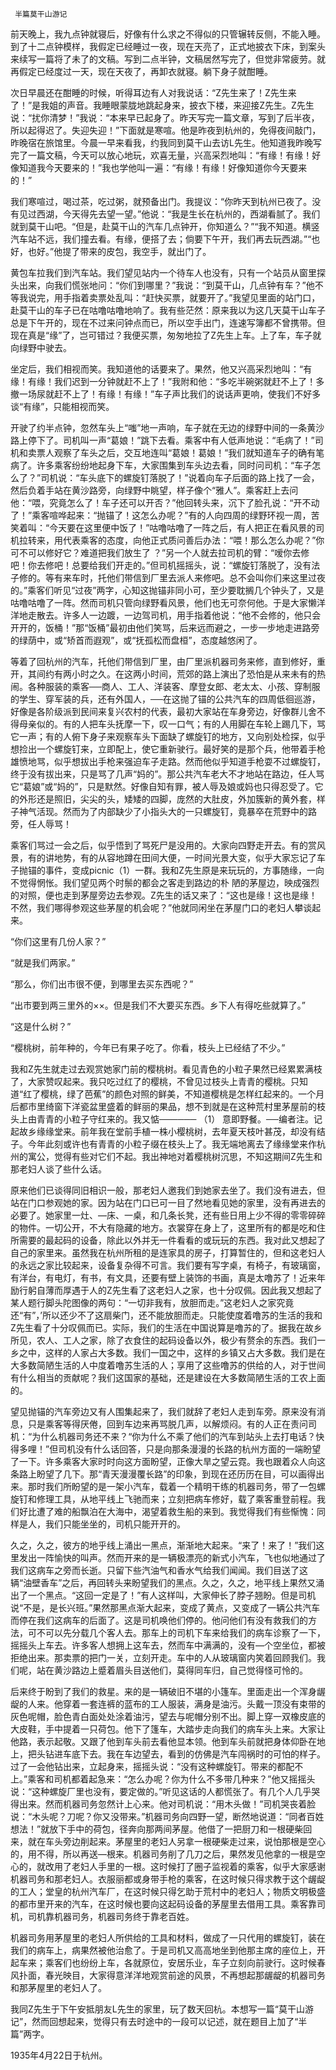      半篇莫干山游记 

   前天晚上，我九点钟就寝后，好像有什么求之不得似的只管辗转反侧，不能入睡。到了十二点钟模样，我假定已经睡过一夜，现在天亮了，正式地披衣下床，到案头来续写一篇将了未了的文稿。写到二点半钟，文稿居然写完了，但觉非常疲劳。就再假定已经度过一天，现在天夜了，再卸衣就寝。躺下身子就酣睡。

   次日早晨还在酣睡的时候，听得耳边有人对我说话：“Z先生来了！Z先生来了！”是我姐的声音。我睡眼蒙胧地跳起身来，披衣下楼，来迎接Z先生。Z先生说：“扰你清梦！”我说：“本来早已起身了。昨天写完一篇文章，写到了后半夜，所以起得迟了。失迎失迎！”下面就是寒喧。他是昨夜到杭州的，免得夜间敲门，昨晚宿在旅馆里。今晨一早来看我，约我同到莫干山去访L先生。他知道我昨晚写完了一篇文稿，今天可以放心地玩，欢喜无量，兴高采烈地叫：“有缘！有缘！好像知道我今天要来的！”我也学他叫一遍：“有缘！有缘！好像知道你今天要来的！” 

   我们寒喧过，喝过茶，吃过粥，就预备出门。我提议：“你昨天到杭州已夜了。没有见过西湖，今天得先去望一望。”他说：“我是生长在杭州的，西湖看腻了。我们就到莫干山吧。“但是，赴莫干山的汽车几点钟开，你知道么？”“我不知道。横竖汽车站不远，我们撞去看。有缘，便搭了去；倘要下午开，我们再去玩西湖。”“也好，也好。”他提了带来的皮包，我空手，就出门了。

   黄包车拉我们到汽车站。我们望见站内一个待车人也没有，只有一个站员从窗里探头出来，向我们慌张地问：“你们到哪里？”我说：“到莫干山，几点钟有车？”他不等我说完，用手指着卖票处乱叫：“赶快买票，就要开了。”我望见里面的站门口，赴莫干山的车子已在咕噜咕噜地响了。我有些茫然：原来我以为这几天莫干山车子总是下午开的，现在不过来问钟点而已，所以空手出门，连速写簿都不曾携带。但现在真是“缘”了，岂可错过？我便买票，匆匆地拉了Z先生上车。上了车，车子就向绿野中驶去。

   坐定后，我们相视而笑。我知道他的话要来了。果然，他又兴高采烈地叫：“有缘！有缘！我们迟到一分钟就赶不上了！”我附和他：“多吃半碗粥就赶不上了！多撤一场尿就赶不上了！有缘！有缘！”车子声比我们的说话声更响，使我们不好多谈“有缘”，只能相视而笑。

   开驶了约半点钟，忽然车头上“嗤”地一声响，车子就在无边的绿野中间的一条黄沙路上停下了。司机叫一声“葛娘！”跳下去看。乘客中有人低声地说：“毛病了！”司机和卖票人观察了车头之后，交互地连叫“葛娘！葛娘！”我们就知道车子的确有笔病了。许多乘客纷纷地起身下车，大家围集到车头边去看，同时问司机：“车子怎么了？”司机说：“车头底下的螺旋钉落脱了！”说着向车子后面的路上找了一会，然后负着手站在黄沙路旁，向绿野中眺望，样子像个“雅人”。乘客赶上去问他：“喂，究竟怎么了！车子还可以开否？”他回转头来，沉下了脸孔说：“开不动了！”乘客喧哗起来：“抛锚了！这怎么办呢？”有的人向四周的绿野环视一周，苦笑着叫：“今天要在这里便中饭了！”咕噜咕噜了一阵之后，有人把正在看风景的司机拉转来，用代表乘客的态度，向他正式质问善后办法：“喂！那么怎么办呢？”你可不可以修好它？难道把我们放生了 ？”另一个人就去拉司机的臂：“嗳你去修吧！你去修吧！总要给我们开走的。”但司机摇摇头，说：“螺旋钉落脱了，没有法子修的。等有来车时，托他们带信到厂里去派人来修吧。总不会叫你们来这里过夜的。”乘客们听见“过夜”两字，心知这抛锚非同小可，至少要耽搁几个钟头了，又是咕噜咕噜了一阵。然而司机只管向绿野看风景，他们也无可奈何他。于是大家懒洋洋地走散去。许多人一边踱，一边驾司机，用手指着他说：“他不会修的，他只会开开的，饭桶！”那“饭桶”最初由他们笑骂，后来远而避之，一步一步地走进路旁的绿荫中，或“矫首而遐观”，或“抚孤松而盘桓”，态度越悠闲了。

   等着了回杭州的汽车，托他们带信到厂里，由厂里派机器司务来修，直到修好，重开，其间约有两小时之久。在这两小时间，荒郊的路上演出了恐怕是从来未有的热闹。各种服装的乘客──商人、工人、洋装客、摩登女郎、老太太、小孩、穿制服的学生、穿军装的兵，还有外国人，──在这抛了锚的公共汽车的四周低徊巡游，好像是各阶级派到民间来复兴农村的代表，最初大家站在车身旁边，好像群儿舍不得母亲似的。有的人把车头抚摩一下，叹一口气；有的人用脚在车轮上踢几下，骂它一声；有的人俯下身子来观察车头下面缺了螺旋钉的地方，又向别处检探，似乎想捡出一个螺旋钉来，立即配上，使它重新驶行。最好笑的是那个兵，他带着手枪雄愤地骂，似乎想拔出手枪来强迫车子走路。然而他似乎知道手枪耍不过螺旋钉，终于没有拔出来，只是骂了几声“妈的”。那公共汽车老大不才地站在路边，任人骂它“葛娘”或“妈的”，只是默然。好像自知有罪，被人辱及娘或妈也只得忍受了。它的外形还是照旧，尖尖的头，矮矮的四脚，庞然的大肚皮，外加簇新的黄外套，样子神气活现。然而为了内部缺少了小指头大的一只螺旋钉，竟暴卒在荒野中的路旁，任人辱骂！

   乘客们骂过一会之后，似乎悟到了骂死尸是没用的。大家向四野走开去。有的赏风景，有的讲地势，有的从容地蹲在田间大便，一时间光景大变，似乎大家忘记了车子抛锚的事件，变成picnic（1）一群。我和Z先生原是来玩玩的，方事随缘，一向不觉得惘怅。我们望见两个时鬃的都会之客走到路边的朴 陋的茅屋边，映成强烈的对照，便也走到茅屋旁边去参观。Z先生的话又来了：“这也是缘！这也是缘！不然，我们哪得参观这些茅屋的机会呢？”他就同闲坐在茅屋门口的老妇人攀谈起来。

   “你们这里有几份人家？” 

   “就是我们两家。”

   “那么，你们出市很不便，到哪里去买东西呢？”

   “出市要到两三里外的××。但是我们不大要买东西。乡下人有得吃些就算了。”

   “这是什么树？”

   “樱桃树，前年种的，今年已有果子吃了。你看，枝头上已经结了不少。”

   我和Z先生就走过去观赏她家门前的樱桃树。看见青色的小粒子果然已经累累满枝了，大家赞叹起来。我只吃过红了的樱桃，不曾见过枝头上青青的樱桃。只知道“红了樱桃，绿了芭蕉”的颜色对照的鲜美，不知道樱桃是怎样红起来的。一个月后都市里绮窗下洋瓷盆里盛着的鲜丽的果品，想不到就是在这种荒村里茅屋前的枝头上由青青的小粒子守红来的。我又惦────── （1） 意即野餐。──编者注。记起故乡缘缘堂来。前年我在堂前手植一株小樱桃树，去年夏天枝叶甚茂，却没有结子。今年此刻或许也有青青的小粒子缀在枝头上了。我无端地离去了缘缘堂来作杭州的寓公，觉得有些对它们不起。我出神地对着樱桃树沉思，不知这期间Z先生和那老妇人谈了些什么话。

   原来他们已谈得同旧相识一般，那老妇人邀我们到她家去坐了。我们没有进去，但站在门口参观她的家。因为站在门口已可一目了然地看见她的家里，没有再进去的必要了。她家里一灶、—床、一桌，和几条长凳，还有些日用上少不得的零零碎碎的物件。一切公开，不大有隐藏的地方。衣裳穿在身上了，这里所有的都是吃和住所需要的最起码的设备，除此以外并无一件看看的或玩玩的东西。我对此又想起了自己的家里来。虽然我在杭州所租的是连家具的房子，打算暂住的，但和这老妇人的永远之家比较起来，设备复杂得不可言。我们要有写字桌，有椅子，有玻璃窗，有洋台，有电灯，有书，有文具，还要有壁上装饰的书画，真是太噜苏了！近来年励行躬自薄而厚遇于人的Z先生看了这老妇人之家，也十分叹佩。因此我又想起了某人题行脚头陀图像的两句：“一切非我有，放胆而走。”这老妇人之家究竟还“有”，’所以还少不了这扇柴门，还不能放胆而走。只能使度着噜苏的生活的我和Z先生看了十分叹佩而已。实际，我们的生活在中国说算是噜苏的了。据我在故乡所见，农人、工人之家，除了衣食住的起码设备以外，极少有赘余的东西。我们一乡之中，这样的人家占大多数。我们一国之中，这样的乡镇又占大多数。我们是在大多数简陋生活的人中度着噜苏生活的人；享用了这些噜苏的供给的人，对于世间有什么相当的贡献呢？我们这国家的基础，还是建设在大多数简陋生活的工农上面的。 

   望见抛锚的汽车旁边又有人围集起来了，我们就辞了老妇人走到车旁。原来没有消息，只是乘客等得厌倦，回到车边来再骂脱几声，以解烦闷。有的人正在责问司机：“为什么机器司务还不来？“你为什么不乘了他们的汽车到站头上去打电话？快得多哩！”但司机没有什么话回答，只是向那条漫漫的长路的杭州方面的一端盼望了一下。许多乘客大家时时向这方面盼望，正像大旱之望云霓。我也跟着众人向这条路上盼望了几下。那“青天漫漫覆长路”的印象，到现在还历历在目，可以画得出来。那时我们所盼望的是一架小汽车，载着一个精明干练的机器司务，带了一包螺旋钉和修理工具，从地平线上飞驰而来；立刻把病车修好，载了乘客重登前程。我们好比遭了难的船飘泊在大海中，渴望着救生船的来到。我觉得我们有些惭愧：同样是人，我们只能坐坐的，司机只能开开的。

   久之，久之，彼方的地乎线上涌出一黑点，渐渐地大起来。“来了！来了！”我们这里发出一阵愉快的叫声。然而开来的是一辆极漂亮的新式小汽车，飞也似地通过了我们这病车之旁而长逝。只留下些汽油气和香水气给我们闻闻。我们目送了这辆“油壁香车”之后，再回转头来盼望我们的黑点。久之，久之，地平线上果然又涌出了一个黑点。“这回一定是了！”有人这样叫，大家伸长了脖子翘盼。但是司机说“不是，是长兴班。”果然那黑点渐大起来，变成了黄点，又变成了一辆公共汽车而停在我们这病车的后面了。这是司机唤他们停的。他问他们有没有救我们的方法，可不可以先分载几个客人去。那车上的司机下车来给我们的病车诊察了一下，摇摇头上车去。许多客人想拥上这车去，然而车中满满的，没有—个空坐位，都被拒绝出来。那卖票的把门一关，立刻开走。车中的人从玻璃窗内笑着回顾我们。我们呢，站在黄沙路边上蹙着眉头目送他们，莫得同车归，自己觉得怪可怜的。

   后来终于盼到了我们的救星。来的是一辆破旧不堪的小篷车。里面走出一个浑身龌龊的人来。他穿着一套连裤的蓝布的工人服装，满身是油污。头戴一顶没有束带的灰色呢帽，脸色青白面处处涂着油污，望去与呢帽分别不出。脚上穿一双橡皮底的大皮鞋，手中提着一只荷包。他下了篷车，大踏步走向我们的病车头上来。大家让他路，表示起敬。又跟了他到车头前去看他显本领。他到车头前就把身体仰卧在地上，把头钻进车底下去。我在车边望去，看到的仿佛是汽车闯祸时的可怕的样子。过了一会他钻出来，立起身来，摇摇头说：“没有这种螺旋钉。带来的都配不上。”乘客和司机都着起急来：“怎么办呢？你为什么不多带几种来？”他又摇摇头说：“这种螺旋厂里也没有，要定做的。”听见这话的人都慌张了。有几个人几乎哭得出来。然而机器司务忽然计上心来。他对司机说：“用木头做！”司机哭丧着脸说：“木头呢？刀呢？你又没带来。”机器司务向四野一望，断然地说道：“同者百姓想法！”就放下手中的荷包，径奔向那两间茅屋。他借了一把厨刀和一根硬柴回来，就在车头旁边削起来。茅屋里的老妇人另拿一根硬柴走过来，说怕那根是空心的，用不得，所以再送—根来。机器司务削了几刀之后，果然发见他拿的一根是空心的，就改用了老妇人手里的一根。这时候打了圈子监视着的乘客，似乎大家感谢机器司务和那老妇人。衣服丽都或身带手枪的乘客，在这时候只得求教于这个龌龊的工人；堂皇的杭州汽车厂，在这时候只得乞助于荒村中的老妇人；物质文明极盛的都市里开来的汽车，在这时候也要向这起码设备的茅屋里去借用工具。乘客靠司机，司机靠机器司务，机器司务终于靠老百姓。 

   机器司务用茅屋里的老妇人所供给的工具和材料，做成了一只代用的螺旋钉，装在我们的病车上，病果然被他治愈了。于是司机又高高地坐到他那主席的座位上，开起车来；乘客们也纷纷上车，各就原位，安居乐业，车子立刻向前驶行。这时候春风扑面，春光映目，大家得意洋洋地观赏前途的风景，不再想起那龌龊的机器司务和那茅屋里的老妇人了。

   我同Z先生于下午安抵朋友L先生的家里，玩了数天回杭。本想写一篇“莫干山游记”，然而回想起来，觉得只有去时途中的一段可以记述，就在题目上加了“半篇”两字。

   1935年4月22日于杭州。

